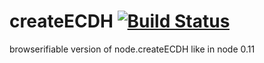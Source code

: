 createECDH [![Build Status](https://travis-ci.org/calvinmetcalf/createECDH.svg)](https://travis-ci.org/calvinmetcalf/createECDH)
====

browserifiable version of node.createECDH like in node 0.11